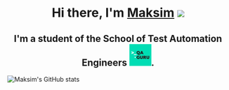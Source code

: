 <h1 align="center">Hi there, I'm <a href="https://github.com/Mksm3000/" target="_blank">Maksim</a> 
<img src="https://github.com/blackcater/blackcater/raw/main/images/Hi.gif" 
height="32"/></h1>
<h2 align="center">I'm a student of the School of Test Automation Engineers <a href="https://qa.guru/"><img src="images/qa.guru.png" width="50" 
   height="50" border="0" alt="QA.GURU"></a>.</h2>

![Maksim's GitHub stats](https://github-readme-stats.vercel.app/api?username=Mksm3000&theme=github_dark&show_icons=true)
